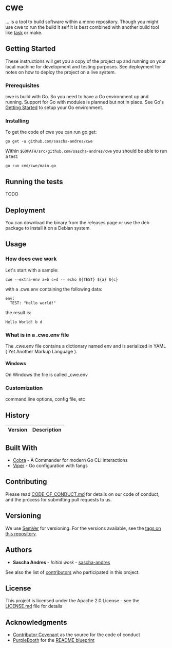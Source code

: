 # cwe

... is a tool to build software within a mono repository. Though you might use cwe to run the build it self it is best combined with another build tool like [task](https://github.com/go-task/task) or make.

## Getting Started

These instructions will get you a copy of the project up and running on your local machine for development and testing purposes. See deployment for notes on how to deploy the project on a live system.

### Prerequisites

cwe is build with Go. So you need to have a Go environment up and running. Support for Go with modules is planned but not in place. See Go's [Getting Started](https://golang.org/doc/install) to setup your Go environment.

### Installing

To get the code of cwe you can run go get:

    go get -u github.com/sascha-andres/cwe

Within `$GOPATH/src/github.com/sascha-andres/cwe` you should be able to run a test:

    go run cmd/cwe/main.go

## Running the tests

TODO

## Deployment

You can download the binary from the releases page or use the deb package to install it on a Debian system.

## Usage

### How does cwe work
Let's start with a sample:

    cwe --extra-env a=b c=d -- echo ${TEST} ${a} ${c}

with a .cwe.env containing the following data:

    env:
      TEST: "Hello world!"

the result is:

    Hello World! b d

### What is in a .cwe.env file

The .cwe.env file contains a dictionary named env and is serialized in YAML ( Yet Another Markup Language ).

#### Windows

On Windows the file is called _cwe.env

### Customization

command line options, config file, etc

## History

|Version|Description|
|---|---|

## Built With

* [Cobra](https://github.com/spf13/cobra) - A Commander for modern Go CLI interactions
* [Viper](https://github.com/spf13/viper) - Go configuration with fangs

## Contributing

Please read [CODE_OF_CONDUCT.md](CODE_OF_CONDUCT.md) for details on our code of conduct, and the process for submitting pull requests to us.

## Versioning

We use [SemVer](http://semver.org/) for versioning. For the versions available, see the [tags on this repository](https://github.com/sascha-andres/cwe/tags).

## Authors

* **Sascha Andres** - *Initial work* - [sascha-andres](https://github.com/sascha-andres)

See also the list of [contributors](https://github.com/sascha-andres/cwe/contributors) who participated in this project.

## License

This project is licensed under the Apache 2.0 License - see the [LICENSE.md](LICENSE.md) file for details

## Acknowledgments

* [Contributor Covenant](https://www.contributor-covenant.org/) as the source for the code of conduct
* [PurpleBooth](https://github.com/PurpleBooth) for the [README blueprint](https://gist.githubusercontent.com/PurpleBooth/109311bb0361f32d87a2/raw/8254b53ab8dcb18afc64287aaddd9e5b6059f880/README-Template.md)
